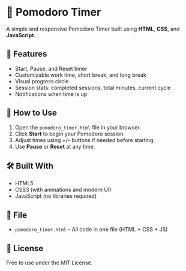 # 🍅 Pomodoro Timer

A simple and responsive Pomodoro Timer built using **HTML**, **CSS**, and **JavaScript**.

## 📌 Features

- Start, Pause, and Reset timer
- Customizable work time, short break, and long break
- Visual progress circle
- Session stats: completed sessions, total minutes, current cycle
- Notifications when time is up

## 🚀 How to Use

1. Open the `pomodoro_timer.html` file in your browser.
2. Click **Start** to begin your Pomodoro session.
3. Adjust times using +/– buttons if needed before starting.
4. Use **Pause** or **Reset** at any time.

## 🛠 Built With

- HTML5
- CSS3 (with animations and modern UI)
- JavaScript (no libraries required)

## 📁 File

- `pomodoro_timer.html` – All code in one file (HTML + CSS + JS)

## 🧾 License

Free to use under the MIT License.
